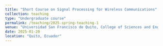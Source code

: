 ```yaml
---
title: "Short Course on Signal Processing for Wireless Communications"
collection: teaching
type: "Undergraduate course"
permalink: /teaching/2025-spring-teaching-1
venue: "Universidad San Francisco de Quito, College of Sciences and Engineering"
date: 2025-01-20
location: "Quito, Ecuador"
---
```

